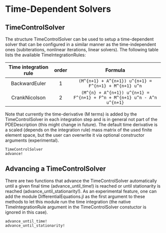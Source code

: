 
# Time-Dependent Solvers


## TimeControlSolver
The structure TimeControlSolver can be used to setup a time-dependent solver that can be configured in a similar manner as the time-independent ones (subiterations, nonlinear iterations, linear solvers). The following table lists the available TimeIntegrationRules:

| Time integration rule | order | Formula       
| :-------------------: | :---: | :-----------------------------------------------------------------------: |
| BackwardEuler         |   1   | ``(M^{n+1} + A^{n+1}) u^{n+1} = F^{n+1} + M^{n+1} u^n``                   |
| CrankNicolson         |   2   | ``(M^{n} + A^{n+1}) u^{n+1} = F^{n+1} + F^n + M^{n+1} u^n - A^n u^{n+1}`` |

Note that currently the time-derivative (M terms) is added by the TimeControlSolver in each integration step and is in general not part of the PDEDescription
(this might change in future). The default time derivative is a scaled (depends on the integration rule) mass matrix of the used finite element space, but the user can overwrite it via optional constructor arguments (experimental).

```@docs
TimeControlSolver
advance!
```

## Advancing a TimeControlSolver

There are two functions that advance the TimeControlSolver automatically until a given final time (advance\_until\_time!) is reached or until stationarity is reached (advance\_until\_stationarity!). As an experimental feature, one can add the module DifferentialEquations.jl as the first argument to these methods to let this module run the time integration (the native TimeIntegrationRule argument in the TimeControlSolver constuctor is ignored in this case).


```@docs
advance_until_time!
advance_until_stationarity!
```